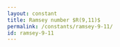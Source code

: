 ```yaml
---
layout: constant
title: Ramsey number $R(9,11)$
permalink: /constants/ramsey-9-11/
id: ramsey-9-11
---
```

